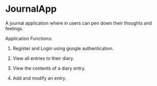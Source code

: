 # JournalApp

A journal application where in users can pen down their thoughts and feelings.

Application Functions:
1. Register and Login using google authentication.

2. View all entries to their diary.

3. View the contents of a diary entry.

4. Add and modify an entry.

